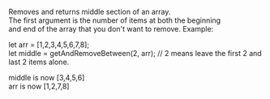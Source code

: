 Removes and returns middle section of an array.  
The first argument is the number of items at both the beginning   
and end of the array that you don't 
want to
remove.  Example:

let arr = [1,2,3,4,5,6,7,8];  
let middle = getAndRemoveBetween(2, arr); // 2 means leave the first 2 and last 2 items alone.

middle is now [3,4,5,6]  
arr is now [1,2,7,8]
